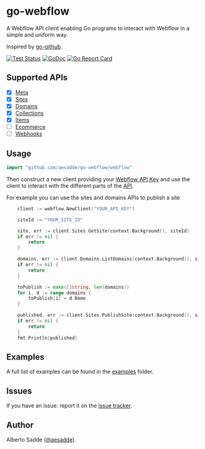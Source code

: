 # go-webflow

A Webflow API client enabling Go programs to interact with Webflow in a simple and uniform way.

Inspired by [go-github](https://github.com/google/go-github).

[![Test Status](https://github.com/aesadde/go-webflow/workflows/tests/badge.svg)](https://github.com/aesadde/go-webflow/actions?query=workflow%3Atests)
[![GoDoc](https://godoc.org/github.com/aesadde/go-webflow?status.svg)](https://godoc.org/github.com/aesadde/go-webflow)
[![Go Report Card](https://goreportcard.com/badge/github.com/aesadde/go-webflow)](https://goreportcard.com/report/github.com/aesadde/go-webflow)

## Supported APIs

- [x] [Meta](https://developers.webflow.com/#meta)
- [x] [Sites](https://developers.webflow.com/#sites)
- [x] [Domains](https://developers.webflow.com/#domains)
- [x] [Collections](https://developers.webflow.com/#collections)
- [x] [Items](https://developers.webflow.com/#items)
- [ ] [Ecommerce](https://developers.webflow.com/#ecommerce)
- [ ] [Webhooks](https://developers.webflow.com/#webhooks)

## Usage

```go
import "github.com/aesadde/go-webflow/webflow"
```

Then construct a new client providing your [Webflow API Key](https://developers.webflow.com/#authentication) and use
the client to interact with the different parts of the [API](#supported-apis).

For example you can use the sites and domains APIs to publish a site
```go
    client := webflow.NewClient("YOUR_API_KEY")

    siteId := "YOUR_SITE_ID"

    site, err := client.Sites.GetSite(context.Background(), siteId)
    if err != nil {
        return
    }

    domains, err := client.Domains.ListDomains(context.Background(), site.Id, nil)
    if err != nil {
        return
    }

    toPublish := make([]string, len(domains))
    for i, d := range domains {
        toPublish[i] = d.Name
    }

    published, err := client.Sites.PublishSite(context.Background(), siteId, toPublish)
    if err != nil {
        return
    }
    fmt.Println(published)
```

## Examples

A full list of examples can be found in the [examples](./examples) folder.


## Issues
If you have an issue: report it on the [issue tracker](https://github.com/aesadde/go-webflow/issues).

## Author
Alberto Sadde ([@aesadde](https://github.com/aesadde)).
